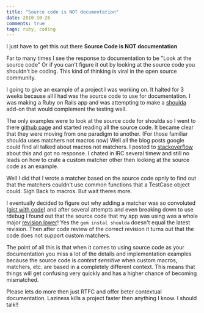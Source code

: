 ```yaml
---
title: "Source code is NOT documentation"
date: 2010-10-26
comments: true
tags: ruby, coding
---
```

I just have to get this out there **Source Code is NOT documentation**

Far to many times I see the response to documentation to be "Look at the source
code" Or if you can't figure it out by looking at the source code you shouldn't
be coding. This kind of thinking is viral in the open source community.

<!-- more -->

I going to give an example of a project I was working on. It halted for 3
weeks because all I had was the source code to use for documentation. I was
making a Ruby on Rails app and was attempting to make a [shoulda][1] add-on
that would complement the testing well.

The only examples were to look at the source code for shoulda so I went to
there [github page][1] and started reading all the source code. It became
clear that they were moving from one paradigm to another. (For those familiar
shoulda uses matchers not macros now) Well all the blog posts google could
find all talked about macros not matchers. I posted to [stackoverflow][2]
about this and got no response. I chated in IRC several timew and still no
leads on how to crate a custom matcher other then looking at the source code
as an example.

Well I did that I wrote a matcher based on the source code opnly to find out
that the matchers couldn't use common functions that a TestCase object could.
Sigh Back to macros. But wait theres more.

I eventually decided to figure out why adding a matcher was so convoluted
([gist with code][3]) and after several attempts and even breaking down to use
rdebug I found out that the source code that my app was using was a whole
major [revision lower][4]! Yes the `gem instal shoulda` doesn't equal the latest
revision. Then after code review of the correct revision it turns out that the
code does not support custom matchers.

The point of all this is that when it comes to using source code as your
documentation you miss a lot of the details and implementation examples
because the source code is _context sensitive_ when custom macros, matchers,
etc. are based in a completely different context. This means that things will
get confusing very quickly and has a higher chance of becoming mismatched.

Please lets do more then just RTFC and offer beter contextual documentation.
Laziness kills a project faster then anything I know. I should talk!!

[1]: http://github.com/thoughtbot/shoulda
[2]: http://stackoverflow.com/questions/3915065/adding-custom-shoulda-matchers-to-testcase
[3]: http://gist.github.com/613522
[4]: http://github.com/thoughtbot/shoulda/tree/v2.10.1
